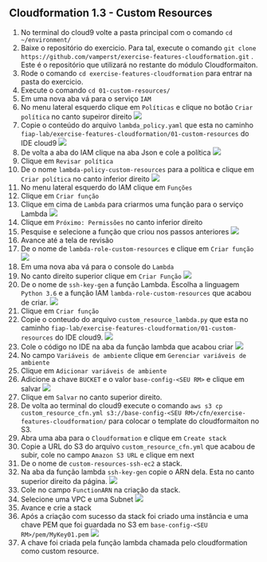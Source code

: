 ## Cloudformation 1.3 - Custom Resources

1. No terminal do cloud9 volte a pasta principal com o comando `cd ~/environment/`
2. Baixe o repositório do exercicio. Para tal, execute o comando `git clone https://github.com/vamperst/exercise-features-cloudformation.git` . Este é o repositório que utilizará no restante do módulo Cloudformaiton.
3. Rode o comando `cd exercise-features-cloudformation` para entrar na pasta do exercicio.
4. Execute o comando `cd 01-custom-resources/`
5. Em uma nova aba vá para o serviço `IAM` 
6. No menu lateral esquerdo clique em `Políticas` e clique no botão `Criar política` no canto supeiror direito
   ![](imgclick-create-policy.png)
7. Copie o conteúdo do arquivo `lambda_policy.yaml` que esta no caminho `fiap-lab/exercise-features-cloudformation/01-custom-resources` do IDE cloud9
   ![](img/copy-policy.png)
8. De volta a aba do IAM clique na aba Json e cole a política
   ![](img/paste-policy.png)    
9. Clique em `Revisar política`
10. De o nome `lambda-policy-custom-resources` para a política e clique em `Criar política` no canto inferior direito
    ![](img/create-policy.png)
11. No menu lateral esquerdo do IAM clique em `Funções`
12. Clique em `Criar função`
13. Clique em cima de `Lambda` para criarmos uma função para o serviço Lambda
    ![](img/role-click-lambda.png)
14. Clique em `Próximo: Permissões` no canto inferior direito
15. Pesquise e selecione a função que criou nos passos anteriores
    ![](img/found-policy.png)
16. Avance até a tela de revisão
17. De o nome de `lambda-role-custom-resources` e clique em `Criar função`
    ![](img/create-role.png)
18. Em uma nova aba vá para o console do `Lambda`
19. No canto direito superior clique em `Criar Função`
   ![](img/create-function.png)
20. De o nome de `ssh-key-gen` a função Lambda. Escolha a linguagem `Python 3.6` e a função IAM `lambda-role-custom-resources` que acabou de criar.
    ![](img/lambda-options-create.png)    
21. Clique em `Criar função`
22. Copie o conteudo do arquivo `custom_resource_lambda.py` que esta no caminho `fiap-lab/exercise-features-cloudformation/01-custom-resources` do IDE cloud9.
    ![](img/lambda-code.png)
23. Cole o código no IDE na aba da função lambda que acabou criar
    ![](img/lambda-ide-paste-code.png)
24. No campo `Variáveis de ambiente` clique em `Gerenciar variáveis de ambiente`
25. Clique em `Adicionar variáveis de ambiente`
26. Adicione a chave `BUCKET` e o valor `base-config-<SEU RM>` e clique em salvar
    ![](img/env-var-lambda.png)
27. Clique em `Salvar` no canto superior direito.
28. De volta ao terminal do cloud9 execute o comando `aws s3 cp custom_resource_cfn.yml s3://base-config-<SEU RM>/cfn/exercise-features-cloudformation/` para colocar o template do cloudformaiton no S3.
29. Abra uma aba para o `Cloudformation` e clique em `Create stack`
30. Copie a URL do S3 do arquivo `custom_resource_cfn.yml` que acabou de subir, cole no campo `Amazon S3 URL` e clique em next
31. De o nome de `custom-resources-ssh-ec2` a stack.
32. Na aba da função lambda `ssh-key-gen` copie o ARN dela. Esta no canto superior direito da página.
    ![](img/lambda-arn.png)
33. Cole no campo `FunctionARN` na criação da stack. 
34. Selecione uma VPC e uma Subnet
    ![](img/stack-details.png)
35. Avance e crie a stack
36. Após a criação com sucesso da stack foi criado uma instância e uma chave PEM que foi guardada no S3 em `base-config-<SEU RM>/pem/MyKey01.pem`
    ![](img/s3-pem-lambda.png)
37. A chave foi criada pela função lambda chamada pelo cloudformation como custom resource.